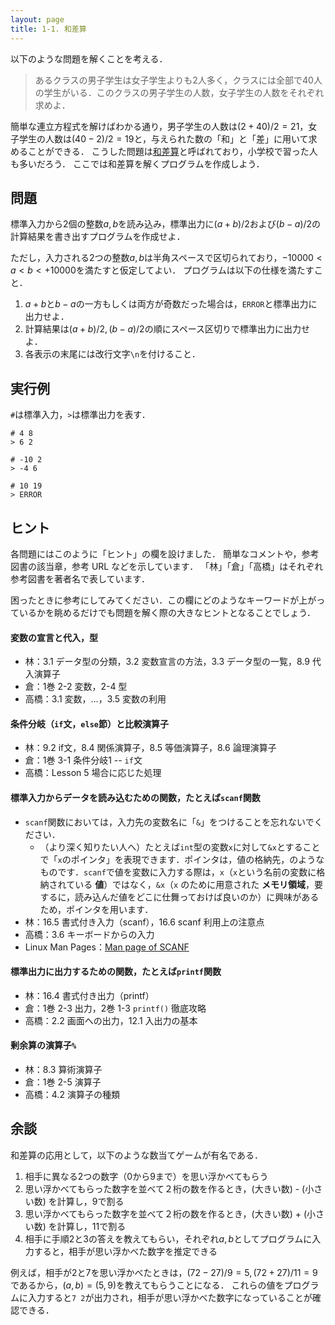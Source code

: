 ```yaml
---
layout: page
title: 1-1. 和差算
---
```


以下のような問題を解くことを考える．

> あるクラスの男子学生は女子学生よりも2人多く，クラスには全部で40人の学生がいる．このクラスの男子学生の人数，女子学生の人数をそれぞれ求めよ．

簡単な連立方程式を解けばわかる通り，男子学生の人数は$(2 + 40)/2 = 21$，女子学生の人数は$(40 - 2)/2 = 19$と，与えられた数の「和」と「差」に用いて求めることができる．
こうした問題は[和差算](https://ja.wikipedia.org/wiki/%E5%92%8C%E5%B7%AE%E7%AE%97)と呼ばれており，小学校で習った人も多いだろう．
ここでは和差算を解くプログラムを作成しよう．

## 問題
標準入力から2個の整数$a, b$を読み込み，標準出力に$(a + b)/2$および$(b - a)/2$の計算結果を書き出すプログラムを作成せよ．

ただし，入力される2つの整数$a, b$は半角スペースで区切られており，$-10000 < a < b < +10000$を満たすと仮定してよい．
プログラムは以下の仕様を満たすこと．

1. $a + b$と$b - a$の一方もしくは両方が奇数だった場合は，`ERROR`と標準出力に出力せよ．
1. 計算結果は$(a + b)/2, (b - a)/2$の順にスペース区切りで標準出力に出力せよ．
1. 各表示の末尾には改行文字`\n`を付けること．

## 実行例
`#`は標準入力，`>`は標準出力を表す．

```
# 4 8
> 6 2
```

```
# -10 2
> -4 6
```

```
# 10 19
> ERROR
```

## ヒント
各問題にはこのように「ヒント」の欄を設けました．
簡単なコメントや，参考図書の該当章，参考 URL などを示しています．
「林」「倉」「高橋」はそれぞれ参考図書を著者名で表しています．

困ったときに参考にしてみてください．この欄にどのようなキーワードが上がっているかを眺めるだけでも問題を解く際の大きなヒントとなることでしょう．

#### 変数の宣言と代入，型
- 林：3.1 データ型の分類，3.2 変数宣言の方法，3.3 データ型の一覧，8.9 代入演算子
- 倉：1巻 2-2 変数，2-4 型
- 高橋：3.1 変数，…，3.5 変数の利用

#### 条件分岐（`if`文，`else`節）と比較演算子
- 林：9.2 if文，8.4 関係演算子，8.5 等価演算子，8.6 論理演算子
- 倉：1巻 3-1 条件分岐1 -- `if`文
- 高橋：Lesson 5 場合に応じた処理

#### 標準入力からデータを読み込むための関数，たとえば`scanf`関数
- `scanf`関数においては，入力先の変数名に「`&`」をつけることを忘れないでください．
    - （より深く知りたい人へ）たとえば`int`型の変数`x`に対して`&x`とすることで「`x`のポインタ」を表現できます．ポインタは，値の格納先，のようなものです．`scanf`で値を変数に入力する際は，`x`（`x`という名前の変数に格納されている **値**）ではなく，`&x`（`x` のために用意された **メモリ領域**，要するに，読み込んだ値をどこに仕舞っておけば良いのか）に興味があるため，ポインタを用います．
- 林：16.5 書式付き入力（scanf），16.6 scanf 利用上の注意点
- 高橋：3.6 キーボードからの入力
- Linux Man Pages：[Man page of SCANF](https://linuxjm.osdn.jp/html/LDP_man-pages/man3/scanf.3.html)

#### 標準出力に出力するための関数，たとえば`printf`関数
- 林：16.4 書式付き出力（printf）
- 倉：1巻 2-3 出力，2巻 1-3 `printf()` 徹底攻略
- 高橋：2.2 画面への出力，12.1 入出力の基本

#### 剰余算の演算子`%`
- 林：8.3 算術演算子
- 倉：1巻 2-5 演算子
- 高橋：4.2 演算子の種類

## 余談
和差算の応用として，以下のような数当てゲームが有名である．

1. 相手に異なる2つの数字（0から9まで）を思い浮かべてもらう
2. 思い浮かべてもらった数字を並べて２桁の数を作るとき，(大きい数) - (小さい数) を計算し，9で割る
3. 思い浮かべてもらった数字を並べて２桁の数を作るとき，(大きい数) + (小さい数) を計算し，11で割る
4. 相手に手順2と3の答えを教えてもらい，それぞれ$a, b$としてプログラムに入力すると，相手が思い浮かべた数字を推定できる

例えば，相手が2と7を思い浮かべたときは，$(72-27)/9 = 5, (72+27)/11 = 9$であるから，$(a, b) = (5, 9)$を教えてもらうことになる．
これらの値をプログラムに入力すると`7 2`が出力され，相手が思い浮かべた数字になっていることが確認できる．

